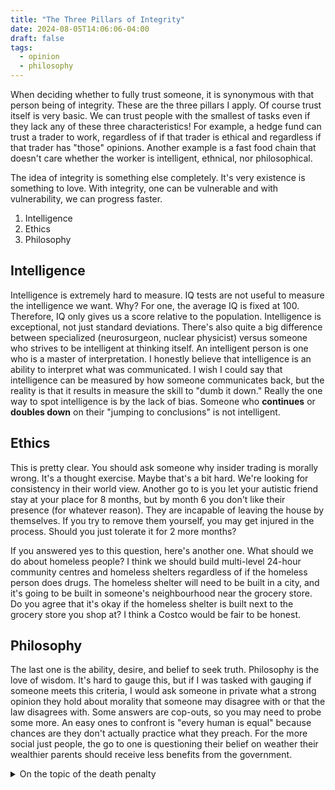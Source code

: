```yaml
---
title: "The Three Pillars of Integrity"
date: 2024-08-05T14:06:06-04:00
draft: false
tags:
  - opinion
  - philosophy
---
```


When deciding whether to fully trust someone, it is synonymous with that person being of integrity. These are the three pillars I apply. Of course trust itself is very basic. We can trust people with the smallest of tasks even if they lack any of these three characteristics! For example, a hedge fund can trust a trader to work, regardless of if that trader is ethical and regardless if that trader has "those" opinions. Another example is a fast food chain that doesn't care whether the worker is intelligent, ethnical, nor philosophical.

The idea of integrity is something else completely. It's very existence is something to love. With integrity, one can be vulnerable and with vulnerability, we can progress faster.

1. Intelligence
2. Ethics
3. Philosophy

## Intelligence

Intelligence is extremely hard to measure. IQ tests are not useful to measure the intelligence we want. Why? For one, the average IQ is fixed at 100. Therefore, IQ only gives us a score relative to the population. Intelligence is exceptional, not just standard deviations. There's also quite a big difference between specialized (neurosurgeon, nuclear physicist) versus someone who strives to be intelligent at thinking itself. An intelligent person is one who is a master of interpretation. I honestly believe that intelligence is an ability to interpret what was communicated. I wish I could say that intelligence can be measured by how someone communicates back, but the reality is that it results in measure the skill to "dumb it down." Really the one way to spot intelligence is by the lack of bias. Someone who **continues** or **doubles down** on their "jumping to conclusions" is not intelligent.

## Ethics

This is pretty clear. You should ask someone why insider trading is morally wrong. It's a thought exercise. Maybe that's a bit hard. We're looking for consistency in their world view. Another go to is you let your autistic friend stay at your place for 8 months, but by month 6 you don't like their presence (for whatever reason). They are incapable of leaving the house by themselves. If you try to remove them yourself, you may get injured in the process. Should you just tolerate it for 2 more months?

If you answered yes to this question, here's another one. What should we do about homeless people? I think we should build multi-level 24-hour community centres and homeless shelters regardless of if the homeless person does drugs. The homeless shelter will need to be built in a city, and it's going to be built in someone's neighbourhood near the grocery store. Do you agree that it's okay if the homeless shelter is built next to the grocery store you shop at? I think a Costco would be fair to be honest.

## Philosophy

The last one is the ability, desire, and belief to seek truth. Philosophy is the love of wisdom. It's hard to gauge this, but if I was tasked with gauging if someone meets this criteria, I would ask someone in private what a strong opinion they hold about morality that someone may disagree with or that the law disagrees with. Some answers are cop-outs, so you may need to probe some more. An easy ones to confront is "every human is equal" because chances are they don't actually practice what they preach. For the more social just people, the go to one is questioning their belief on weather their wealthier parents should receive less benefits from the government.

<details><summary>On the topic of the death penalty</summary>

A cop out answer is "I \[don't] believe in the death penalty" because "killing is wrong."
I myself don't believe in the death penalty because any possibility of an innocent person dying is too much just for the sake of "less baggage." It is not the state's duty to partake in retribution. That is of a personal matter between the victim and the wrongdoer.

</details>
